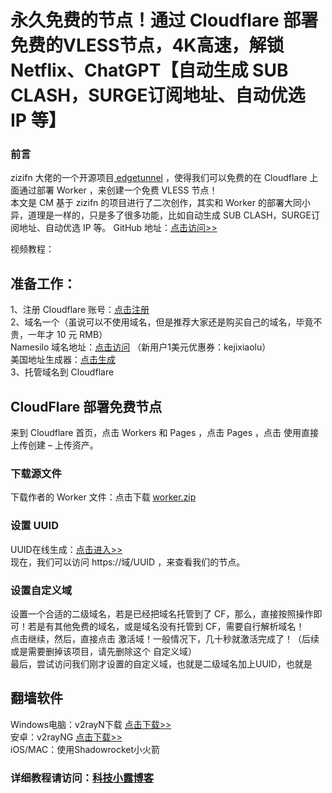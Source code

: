# 永久免费的节点！通过 Cloudflare 部署免费的VLESS节点，4K高速，解锁Netflix、ChatGPT【自动生成 SUB CLASH，SURGE订阅地址、自动优选 IP 等】

### 前言

zizifn 大佬的一个开源项目[ edgetunnel](https://github.com/zizifn/edgetunnel) ，使得我们可以免费的在 Cloudflare 上面通过部署 Worker ，来创建一个免费 VLESS 节点！  
本文是 CM 基于 zizifn 的项目进行了二次创作，其实和 Worker 的部署大同小异，道理是一样的，只是多了很多功能，比如自动生成 SUB CLASH，SURGE订阅地址、自动优选 IP 等。
GitHub 地址：[点击访问>> ](https://github.com/cmliu/edgetunnel)

视频教程：

## 准备工作：

1、注册 Cloudflare 账号：[点击注册](https://dash.cloudflare.com/1fd6ef1f052a191089c7a5628aa6f5a7)  
2、域名一个（虽说可以不使用域名，但是推荐大家还是购买自己的域名，毕竟不贵，一年才 10 元 RMB）  
 Namesilo 域名地址：[点击访问](https://www.namesilo.com/?rid=fe81174he
)  （新用户1美元优惠券：kejixiaolu）  
美国地址生成器：[点击生成](https://www.meiguodizhi.com/)  
3、托管域名到 Cloudflare

## CloudFlare 部署免费节点

来到 Cloudflare 首页，点击 Workers 和 Pages ，点击 Pages  ，点击 使用直接上传创建 – 上传资产。
### 下载源文件
下载作者的 Worker 文件：点击下载 [worker.zip](https://raw.githubusercontent.com/cmliu/edgetunnel/main/worker.zip)

### 设置 UUID  
UUID在线生成：[点击进入>>](https://1024tools.com/uuid/)  
现在，我们可以访问 https://域/UUID ，来查看我们的节点。
### 设置自定义域
设置一个合适的二级域名，若是已经把域名托管到了 CF，那么，直接按照操作即可！若是有其他免费的域名，或是域名没有托管到 CF，需要自行解析域名！  
点击继续，然后，直接点击 激活域！一般情况下，几十秒就激活完成了！（后续或是需要删掉该项目，请先删除这个 自定义域）  
最后，尝试访问我们刚才设置的自定义域，也就是二级域名加上UUID，也就是
## 翻墙软件  
Windows电脑：v2rayN下载 [点击下载>>](https://github.com/2dust/v2rayN/releases/download/6.45/zz_v2rayN-With-Core-SelfContained.7z)  
安卓：v2rayNG [点击下载>>](https://github.com/2dust/v2rayNG/releases)  
iOS/MAC：使用Shadowrocket小火箭

### 详细教程请访问：[科技小露博客](https://www.kejixiaolu.com/)
